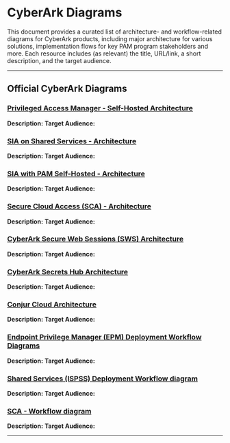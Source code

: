 # CyberArk Diagrams

This document provides a curated list of architecture- and workflow-related diagrams for CyberArk products, including major architecture for various solutions, implementation flows for key PAM program stakeholders and more. Each resource includes (as relevant) the title, URL/link, a short description, and the target audience.

---

## Official CyberArk Diagrams

### [Privileged Access Manager - Self-Hosted Architecture](https://docs.cyberark.com/pam-self-hosted/latest/en/content/pasimp/privileged-account-security-solution-architecture.htm)
**Description:**
**Target Audience:**

### [SIA on Shared Services - Architecture](https://docs.cyberark.com/dpa/latest/en/content/getstarted/dpa-intro.htm#SIAarchitecture)
**Description:**
**Target Audience:**

### [SIA with PAM Self-Hosted - Architecture](https://docs.cyberark.com/dpa/latest/en/content/getstarted/dpa-intro.htm#SIAwithPrivilegedAccessManagerSelfHostedarchitecture)
**Description:**
**Target Audience:**

### [Secure Cloud Access (SCA) - Architecture](https://docs.cyberark.com/sca/latest/en/content/introduction/sca_overview-sca.htm#SCAarchitecture)
**Description:**
**Target Audience:**

### [CyberArk Secure Web Sessions (SWS) Architecture](https://docs.cyberark.com/sws/latest/en/content/getstarted/sws-introduction-2.htm?tocpath=Get%20Started%7CWhat%20is%20Secure%20Web%20Sessions%253F%7C_____0)
**Description:**
**Target Audience:**

### [CyberArk Secrets Hub Architecture](https://docs.cyberark.com/secrets-hub-privilege-cloud/latest/en/content/secretshubcontent/sh-architecture-diagram.htm?tocpath=Get%20started%7C_____4)
**Description:**
**Target Audience:**

### [Conjur Cloud Architecture](https://docs.cyberark.com/conjur-cloud/latest/en/content/conjurcloud/cl_conjurcloudoverview.htm?tocpath=Get%20started%7C_____1)
**Description:**
**Target Audience:**

### [Endpoint Privilege Manager (EPM) Deployment Workflow Diagrams](https://docs.cyberark.com/epm/latest/en/content/intro/implementationoverview.htm)
**Description:**
**Target Audience:**

### [Shared Services (ISPSS) Deployment Workflow diagram](http://docs.cyberark.com/ispss-deployment/latest/en/content/setup/setup_workflow_ispss.htm?tocpath=_____2)
**Description:**
**Target Audience:**

### [SCA - Workflow diagram](https://docs.cyberark.com/sca/latest/en/content/introduction/sca_overview-sca.htm#SCAworkflow)
**Description:**
**Target Audience:**

---